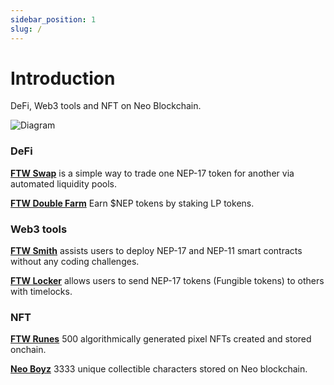 ```yaml
---
sidebar_position: 1
slug: /
---
```


# Introduction

DeFi, Web3 tools and NFT on Neo Blockchain.

![Diagram](/img/diagram.png)


### DeFi

[**FTW Swap**](https://docs.forthewin.network/swap) is a simple way to trade one NEP-17 token for another via automated liquidity pools.

[**FTW Double Farm**](https://docs.forthewin.network/farm) Earn $NEP tokens by staking LP tokens.

### Web3 tools

[**FTW Smith**](https://docs.forthewin.network/smith) assists users to deploy NEP-17 and NEP-11 smart contracts without any coding challenges.

[**FTW Locker**](https://docs.forthewin.network/locker) allows users to send NEP-17 tokens (Fungible tokens) to others with timelocks.

### NFT

[**FTW Runes**](https://docs.forthewin.network/runes) 500 algorithmically generated pixel NFTs created and stored onchain.

[**Neo Boyz**](https://docs.forthewin.network/boyz) 3333 unique collectible characters stored on Neo blockchain.

